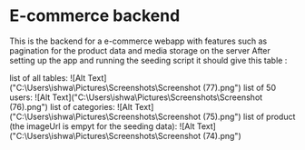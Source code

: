 # E-commerce backend

This is the backend for a e-commerce webapp with features such as pagination for the product data and media storage on the server
After setting up the app and running the seeding script it should give this table : 

list of all tables:
![Alt Text]("C:\Users\ishwa\Pictures\Screenshots\Screenshot (77).png")
list of 50 users:
![Alt Text]("C:\Users\ishwa\Pictures\Screenshots\Screenshot (76).png")
list of categories:
![Alt Text]("C:\Users\ishwa\Pictures\Screenshots\Screenshot (75).png")
list of product (the imageUrl is empyt for the seeding data):
![Alt Text]("C:\Users\ishwa\Pictures\Screenshots\Screenshot (74).png")

